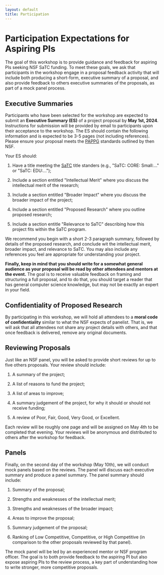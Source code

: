 ```yaml
---
layout: default
title: Participation
---
```


# Participation Expectations for Aspiring PIs

The goal of this workshop is to provide guidance and feedback for aspiring PIs seeking NSF SaTC funding. To meet these goals, we ask that participants in the workshop engage in a proposal feedback activity that will include both producing a short-form, executive summary of a proposal, and also provide feedback to others executive summaries of the proposals, as part of a mock panel process.

## Executive Summaries

Participants who have been selected for the workshop are expected to submit an **Executive Summary (ES)** of a project proposal by **May 1st, 2024**. Instructions for submission will be provided by email to participants upon their acceptance to the workshop. The ES should contain the following information and is expected to be 3-5 pages (not including references). Please ensure your proposal meets the [PAPPG](https://www.nsf.gov/publications/pub_summ.jsp?ods_key=papp) standards outlined by then NSF.

Your ES should:

1. Have a title meeting the [SaTC](https://beta.nsf.gov/funding/opportunities/secure-trustworthy-cyberspace-satc) title standers (e.g., "SaTC: CORE: Small:..." or "SaTC: EDU:...");

2. Include a section entitled "Intellectual Merit" where you discuss the intellectual merit of the research;

3. Include a section entitled "Broader Impact" where you discuss the broader impact of the project;

4. Include a section entitled "Proposed Research" where you outline proposed research;

5. Include a section entitle "Relevance to SaTC" describing how this project fits within the SaTC program.

We recommend you begin with a short 2-3 paragraph summary, followed by details of the proposed research, and conclude wit the intellectual merit, broader impact, and relevance to SaTC. You may also include any references you feel are appropriate for understanding your project.

**Finally, keep in mind that you should write for a somewhat general audience as your proposal will be read by other attendees and mentors at the event.** The goal is to receive valuable feedback on framing and structuring a full proposal, and to do that, you should target a reader that has general computer science knowledge, but may not be exactly an expert in your field.

## Confidentiality of Proposed Research

By participating in this workshop, we will hold all attendees to a **moral code of confidentiality** similar to what the NSF expects of panelist. That is, we will ask that all attendees not share any project details with others, and that once feedback is delivered, remove any original documents.

## Reviewing Proposals

Just like an NSF panel, you will be asked to provide short reviews for up to five others proposals. Your review should include:

1. A summary of the project;

2. A list of reasons to fund the project;

3. A list of areas to improve;

4. A summary judgement of the project, for why it should or should not receive funding;

5. A review of Poor, Fair, Good, Very Good, or Excellent.

Each review will be roughly one page and will be assigned on May 4th to be completed that evening. Your reviews will be anonymous and distributed to others after the workshop for feedback.

## Panels

Finally, on the second day of the workshop (May 10th), we will conduct mock panels based on the reviews. The panel will discuss each executive summary and produce a panel summary. The panel summary should include:

1. Summary of the proposal;

2. Strengths and weaknesses of the intellectual merit;

3. Strengths and weaknesses of the broader impact;

4. Areas to improve the proposal;

5. Summary judgement of the proposal;

6. Ranking of Low Competitive, Competitive, or High Competitive (in comparison to the other proposals reviewed by that panel).

The mock panel will be led by an experienced mentor or NSF program officer. The goal is to both provide feedback to the aspiring PI but also expose aspiring PIs to the review process, a key part of understanding how to write stronger, more competitive proposals.
